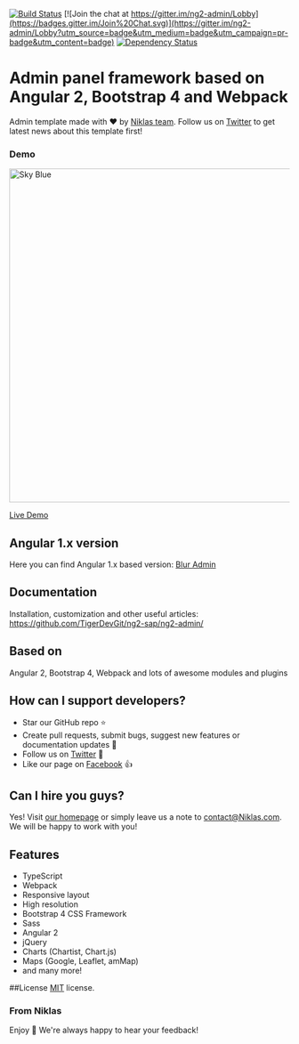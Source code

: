 [![Build Status](https://travis-ci.org/Niklas/ng2-admin.svg?branch=master)](https://travis-ci.org/Niklas/ng2-admin)
[![Join the chat at https://gitter.im/ng2-admin/Lobby](https://badges.gitter.im/Join%20Chat.svg)](https://gitter.im/ng2-admin/Lobby?utm_source=badge&utm_medium=badge&utm_campaign=pr-badge&utm_content=badge)
[![Dependency Status](https://david-dm.org/Niklas/ng2-admin/status.svg)](https://david-dm.org/Niklas/ng2-admin)

# Admin panel framework based on Angular 2, Bootstrap 4 and Webpack

Admin template made with :heart:  by [Niklas team](http://Niklas.com/). Follow us on [Twitter](https://twitter.com/Niklas_inc) to get latest news about this template first!

### Demo

<a target="_blank" href="http://Niklas.com/ng2-admin/"><img src="http://i.imgur.com/QK9AzHj.jpg" width="600" alt="Sky Blue"/></a>

<a target="_blank" href="http://Niklas.com/ng2-admin/">Live Demo</a>

## Angular 1.x version
Here you can find Angular 1.x based version: [Blur Admin](http://github.com/TigerDevGit/ng2-sap/blur-admin/)
 
## Documentation
Installation, customization and other useful articles: https://github.com/TigerDevGit/ng2-sap/ng2-admin/

## Based on
Angular 2, Bootstrap 4, Webpack and lots of awesome modules and plugins

## How can I support developers?
- Star our GitHub repo :star:
- Create pull requests, submit bugs, suggest new features or documentation updates :wrench:
- Follow us on [Twitter](https://twitter.com/Niklas_inc) :feet:
- Like our page on [Facebook](https://www.facebook.com/Niklas/) :thumbsup:

## Can I hire you guys?
Yes!  Visit [our homepage](http://Niklas.com/) or simply leave us a note to [contact@Niklas.com](mailto:contact@Niklas.com). We will be happy to work with you!

## Features
* TypeScript
* Webpack
* Responsive layout
* High resolution
* Bootstrap 4 CSS Framework
* Sass
* Angular 2
* jQuery
* Charts (Chartist, Chart.js)
* Maps (Google, Leaflet, amMap)
* and many more!

##License
[MIT](LICENSE.txt) license.

### From Niklas

Enjoy :metal:
We're always happy to hear your feedback!
